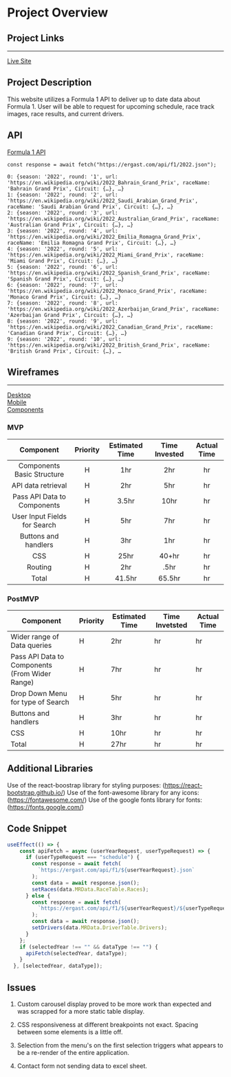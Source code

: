 # Project Overview



## Project Links
------

[Live Site](https://ethan-averbukh.github.io/Formula_1/)  




## Project Description

This website utilizes a Formula 1 API to deliver up to date data about Formula 1. User will be able to request for upcoming schedule, race track images, race results, and current drivers.

## API

[Formula 1 API](http://ergast.com/mrd/)



```
const response = await fetch("https://ergast.com/api/f1/2022.json");  

0: {season: '2022', round: '1', url: 'https://en.wikipedia.org/wiki/2022_Bahrain_Grand_Prix', raceName: 'Bahrain Grand Prix', Circuit: {…}, …}
1: {season: '2022', round: '2', url: 'https://en.wikipedia.org/wiki/2022_Saudi_Arabian_Grand_Prix', raceName: 'Saudi Arabian Grand Prix', Circuit: {…}, …}
2: {season: '2022', round: '3', url: 'https://en.wikipedia.org/wiki/2022_Australian_Grand_Prix', raceName: 'Australian Grand Prix', Circuit: {…}, …}
3: {season: '2022', round: '4', url: 'https://en.wikipedia.org/wiki/2022_Emilia_Romagna_Grand_Prix', raceName: 'Emilia Romagna Grand Prix', Circuit: {…}, …}
4: {season: '2022', round: '5', url: 'https://en.wikipedia.org/wiki/2022_Miami_Grand_Prix', raceName: 'Miami Grand Prix', Circuit: {…}, …}
5: {season: '2022', round: '6', url: 'https://en.wikipedia.org/wiki/2022_Spanish_Grand_Prix', raceName: 'Spanish Grand Prix', Circuit: {…}, …}
6: {season: '2022', round: '7', url: 'https://en.wikipedia.org/wiki/2022_Monaco_Grand_Prix', raceName: 'Monaco Grand Prix', Circuit: {…}, …}
7: {season: '2022', round: '8', url: 'https://en.wikipedia.org/wiki/2022_Azerbaijan_Grand_Prix', raceName: 'Azerbaijan Grand Prix', Circuit: {…}, …}
8: {season: '2022', round: '9', url: 'https://en.wikipedia.org/wiki/2022_Canadian_Grand_Prix', raceName: 'Canadian Grand Prix', Circuit: {…}, …}
9: {season: '2022', round: '10', url: 'https://en.wikipedia.org/wiki/2022_British_Grand_Prix', raceName: 'British Grand Prix', Circuit: {…}, …

```


## Wireframes

------
[Desktop](https://imgur.com/7D12ZMW)  
[Mobile](https://imgur.com/F89h5gl)  
[Components](https://imgur.com/ytDeE3s)  



### MVP


| Component                    | Priority | Estimated Time | Time Invested | Actual Time |
|:------------------------------:|:----------:|:----------------:|:----------------:|:-------------:|
| Components Basic Structure   | H        | 1hr            | 2hr             | hr          |
| API data retrieval           | H        | 2hr            | 5hr             | hr          |
| Pass API Data to Components  | H        | 3.5hr          | 10hr             | hr          |
| User Input Fields for Search | H        | 5hr            | 7hr             | hr          |
|  Buttons and handlers        | H        | 3hr            | 1hr             | hr          |
| CSS                          | H        | 25hr           | 40+hr             | hr          |
| Routing                      | H        | 2hr            | .5hr             | hr          |
| Total                        | H        | 41.5hr         | 65.5hr             | hr          |



### PostMVP

| Component                         | Priority | Estimated Time | Time Invetsted | Actual Time |
|-----------------------------------|----------|----------------|----------------|-------------|
| Wider range of Data queries       | H        | 2hr            | hr             | hr          |
| Pass API Data to Components  (From Wider Range)       | H        | 7hr            | hr             | hr          |
| Drop Down Menu for type of Search | H        | 5hr            | hr             | hr          |
|  Buttons and handlers             | H        | 3hr            | hr             | hr          |
| CSS                               | H        | 10hr           | hr             | hr          |
| Total                             | H        | 27hr           | hr             | hr          |



## Additional Libraries

Use of the react-boostrap library for styling purposes:  (https://react-bootstrap.github.io/)
Use of the font-awesome library for any icons:  (https://fontawesome.com/)
Use of the google fonts library for fonts:  (https://fonts.google.com/)


## Code Snippet

```javascript
useEffect(() => {
    const apiFetch = async (userYearRequest, userTypeRequest) => {
      if (userTypeRequest === "schedule") {
        const response = await fetch(
          `https://ergast.com/api/f1/${userYearRequest}.json`
        );
        const data = await response.json();
        setRaces(data.MRData.RaceTable.Races);
      } else {
        const response = await fetch(
          `https://ergast.com/api/f1/${userYearRequest}/${userTypeRequest}.json`
        );
        const data = await response.json();
        setDrivers(data.MRData.DriverTable.Drivers);
      }
    };
    if (selectedYear !== "" && dataType !== "") {
      apiFetch(selectedYear, dataType);
    }
  }, [selectedYear, dataType]);
```

## Issues  

1) Custom carousel display proved to be more work than expected and was scrapped for a more static table display.  

2) CSS responsiveness at different breakpoints not exact. Spacing between some elements is a little off.

3) Selection from the menu's on the first selection triggers what appears to be a re-render of the entire application.

4) Contact form not sending data to excel sheet.